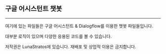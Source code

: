## 구글 어시스턴트 챗봇
***

여기에 있는 파일들은 구글 어시스턴트 & Dialogflow를 이용한 챗봇 파일들입니다.

대부분 로직이 있으며 다양한 응용된 코드를 볼 수 있습니다.

저작권은 LunaStratos에 있습니다. 재배포 밎 상업적 이용은 금지합니다.
